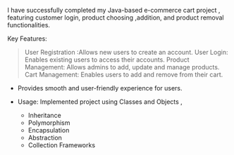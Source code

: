 I have successfully completed my Java-based e-commerce cart project , featuring customer login, product choosing ,addition, and product removal functionalities.

Key Features:

>User Registration :Allows new users to create an account.
>User Login: Enables existing users to access their accounts.
>Product Management: Allows admins to add, update and manage products.
>Cart Management: Enables users to add and remove from their cart.

* Provides smooth and user-friendly experience for users.

 
* Usage:
  Implemented project using Classes and Objects ,
  - Inheritance
  - Polymorphism
  - Encapsulation
  - Abstraction
  - Collection Frameworks
